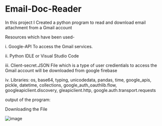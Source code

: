 # Email-Doc-Reader

In this project I Created a python program to read and download email attachment from a Gmail account

Resources which have been used-

i. Google-API To access the Gmail services.

ii. Python IDLE or Visual Studio Code

iii. Client-secret.JSON File which is a type of user credientials to access the Gmail account will be downloaded from google firebase

iv. Libraries: os, base64, typing, unicodedata, pandas, time, google_apis, pickle, datetime, collections, google_auth_oauthlib.flow, googleapiclient.discovery, gleapiclient.http, google.auth.transport.requests


output of the program:

Downloading the File

![image](https://user-images.githubusercontent.com/78255722/194560626-3c2340f1-8ecc-4351-8ba8-e6db6dca9701.png)


